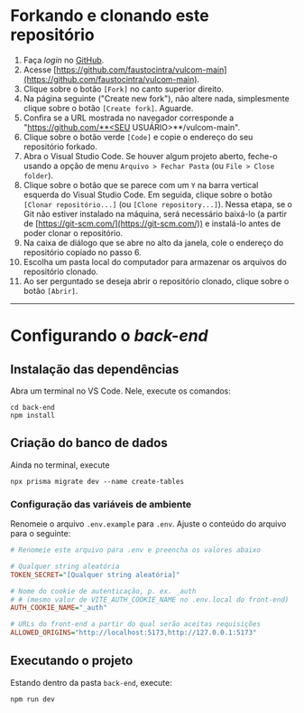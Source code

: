 # Forkando e clonando este repositório

1. Faça _login_ no [GitHub](https://github.com).
2. Acesse [https://github.com/faustocintra/vulcom-main](https://github.com/faustocintra/vulcom-main).
3. Clique sobre o botão `[Fork]` no canto superior direito.
4. Na página seguinte ("Create new fork"), não altere nada, simplesmente clique sobre o botão `[Create fork]`. Aguarde.
5. Confira se a URL mostrada no navegador corresponde a "https://github.com/**<SEU USUÁRIO>**/vulcom-main".
6. Clique sobre o botão verde `[Code]` e copie o endereço do seu repositório forkado.
7. Abra o Visual Studio Code. Se houver algum projeto aberto, feche-o usando a opção de menu `Arquivo > Fechar Pasta` (ou `File > Close folder`).
8. Clique sobre o botão que se parece com um `Y` na barra vertical esquerda do Visual Studio Code. Em seguida, clique sobre o botão `[Clonar repositório...]` (ou `[Clone repository...]`). Nessa etapa, se o Git não estiver instalado na máquina, será necessário baixá-lo (a partir de [https://git-scm.com/](https://git-scm.com/)) e instalá-lo antes de poder clonar o repositório.
9. Na caixa de diálogo que se abre no alto da janela, cole o endereço do repositório copiado no passo 6.
10. Escolha um pasta local do computador para armazenar os arquivos do repositório clonado.
11. Ao ser perguntado se deseja abrir o repositório clonado, clique sobre o botão `[Abrir]`.

----

# Configurando o _back-end_

## Instalação das dependências

Abra um terminal no VS Code. Nele, execute os comandos:
```
cd back-end
npm install
```

## Criação do banco de dados

Ainda no terminal, execute
```
npx prisma migrate dev --name create-tables
```

### Configuração das variáveis de ambiente

Renomeie o arquivo `.env.example` para `.env`. Ajuste o conteúdo do arquivo para o seguinte:
```ini
# Renomeie este arquivo para .env e preencha os valores abaixo

# Qualquer string aleatória
TOKEN_SECRET="[Qualquer string aleatória]"

# Nome do cookie de autenticação, p. ex. _auth
# # (mesmo valor de VITE_AUTH_COOKIE_NAME no .env.local do front-end)
AUTH_COOKIE_NAME="_auth"

# URLs do front-end a partir do qual serão aceitas requisições
ALLOWED_ORIGINS="http://localhost:5173,http://127.0.0.1:5173"
```

## Executando o projeto

Estando dentro da pasta `back-end`, execute:
```
npm run dev
```